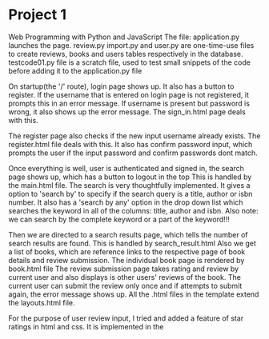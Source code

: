 # Project 1

Web Programming with Python and JavaScript
The file: application.py launches the page. 
review.py import.py and user.py are one-time-use files to create reviews, books and users tables respectively in the database.
testcode01.py file is a scratch file, used to test small snippets of the code before adding it to the application.py file

On startup(the '/' route), login page shows up. It also has a button to register.
If the username that is entered on login page is not registered, it prompts this in an error message.
If username is present but password is wrong, it also shows up the error message.
The sign_in.html page deals with this.

The register page also checks if the new input username already exists.
The register.html file deals with this.
It also has confirm password input, which prompts the user if the input password and confirm passwords dont match.

Once everything is well, user is authenticated and signed in, the search page shows up, which has a button to logout in the top
This is handled by the main.html file.
The search is very thoughtfully implemented. It gives a option to 'search by' to specify if the search query is a title, author or isbn
number. It also has a 'search by any' option in the drop down list which searches the keyword in all of the columns: title, author and isbn. Also note: we can search by the complete keyword or a part of the keyword!!!

Then we are directed to a search results page, which tells the number of search results are found. This is handled by search_result.html
Also we get a list of books, which are reference links to the respective page of book details and review submission.
The individual book page is rendered by book.html file
The review submission page takes rating and review by current user and also displays is other users' reviews of the book.
The current user can submit the review only once and if attempts to submit again, the error message shows up.
All the .html files in the template extend the layouts.html file.

For the purpose of user review input, I tried and added a feature of star ratings in html and css. It is implemented in the <style> part of the layouts file.